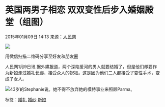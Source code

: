 # 英国两男子相恋 双双变性后步入婚姻殿堂（组图）

2015年01月09日 14:13 来源：[人民网](http://world.people.com.cn/n/2015/0109/c1002-26357872.html)

![](http://h2.ifengimg.com/0f56ee67a4c375c2/2013/1106/indeccode.png)

用微信扫描二维码分享至好友和朋友圈

人民网1月9日讯 据外媒报道，两个深陷爱河的男人就要结婚了，但是他们却要作为新娘走过婚礼长廊，接受众人的祝福。这是因为他们二人都接受了变性手术，变成了女人。

![43岁的Stephanie说，她不得不放弃她的模特事业来照顾Parma。](http://y1.ifengimg.com/cmpp/2015/01/09/14/679fbea0-8e82-4d10-90b8-b0022b052bc1.jpg)

标签：[婚礼](http://search.ifeng.com/sofeng/search.action?c=1&q=%E5%A9%9A%E7%A4%BC) [婚纱](http://search.ifeng.com/sofeng/search.action?c=1&q=%E5%A9%9A%E7%BA%B1) [新娘](http://search.ifeng.com/sofeng/search.action?c=1&q=%E6%96%B0%E5%A8%98)
<!-- tcd_original_link https://news.ifeng.com/a/20150109/42897806_1.shtml -->
